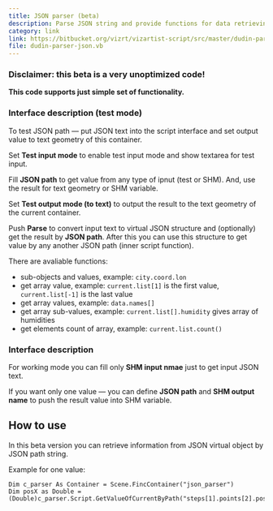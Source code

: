 ```yaml
---
title: JSON parser (beta)
description: Parse JSON string and provide functions for data retrieving by object path like in JavaScript object.
category: link
link: https://bitbucket.org/vizrt/vizartist-script/src/master/dudin-parser/dudin-parser-json/
file: dudin-parser-json.vb
---
```


### Disclaimer: this beta is a very unoptimized code!

__This code supports just simple set of functionality.__

<interface-description image="json-test-interface.png">

### Interface description (test mode)

To test JSON path — put JSON text into the script interface and set output value to text geometry of this container.

Set __Test input mode__ to enable test input mode and show textarea for test input.

Fill __JSON path__ to get value from any type of ipnut (test or SHM). And, use the result for text geometry or SHM variable.

Set __Test output mode (to text)__ to output the result to the text geometry of the current container.

Push __Parse__ to convert input text to virtual JSON structure and (optionally) get the result by __JSON path__. After this you can use this structure to get value by any another JSON path (inner script function).

</interface-description>

There are avaliable functions:

* sub-objects and values, example: ```city.coord.lon```
* get array value, example: ```current.list[1]``` is the first value, ```current.list[-1]``` is the last value
* get array values, example: ```data.names[]```
* get array sub-values, example: ```current.list[].humidity``` gives array of humidities
* get elements count of array, example: ```current.list.count()```


<interface-description image="json-get-one-value-interface.png">

### Interface description

For working mode you can fill only __SHM input nmae__ just to get input JSON text.

If you want only one value — you can define __JSON path__ and __SHM output name__ to push the result value into SHM variable.

</interface-description>

## How to use

In this beta version you can retrieve information from JSON virtual object by JSON path string.

Example for one value:

```
Dim c_parser As Container = Scene.FincContainer("json_parser")
Dim posX as Double = (Double)c_parser.Script.GetValueOfCurrentByPath("steps[1].points[2].positionX")
```

